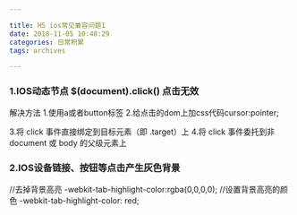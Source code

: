 ```yaml
---

title: H5 ios常见兼容问题1
date: 2018-11-05 10:48:29
categories: 日常积累
tags: archives

---
```


### 1.IOS动态节点 $(document).click() 点击无效
解决方法
1.使用a或者button标签
2.给点击的dom上加css代码cursor:pointer;
<!--more-->
3.将 click 事件直接绑定到目标​元素（​​即 .target）上
4.将 click 事件委托到​​​​​非 document 或 body 的​​父级元素上
### 2.IOS设备链接、按钮等点击产生灰色背景
//去掉背景高亮
-webkit-tab-highlight-color:rgba(0,0,0,0);
//设置背景高亮的颜色
-webkit-tab-highlight-color: red;
